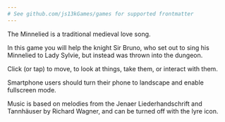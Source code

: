 ```yaml
---
# See github.com/js13kGames/games for supported frontmatter
---
```

The Minnelied is a traditional medieval love song.

In this game you will help the knight Sir Bruno, who set out to sing his Minnelied to Lady Sylvie, but instead was thrown into the dungeon.

Click (or tap) to move, to look at things, take them, or interact with them.

Smartphone users should turn their phone to landscape and enable fullscreen mode.

Music is based on melodies from the Jenaer Liederhandschrift and Tannhäuser by Richard Wagner, and can be turned off with the lyre icon.